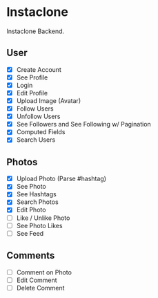 # Instaclone

Instaclone Backend.

## User

- [x] Create Account
- [x] See Profile
- [x] Login
- [x] Edit Profile
- [x] Upload Image (Avatar)
- [x] Follow Users
- [x] Unfollow Users
- [x] See Followers and See Following w/ Pagination
- [x] Computed Fields
- [x] Search Users

## Photos

- [x] Upload Photo (Parse #hashtag)
- [x] See Photo
- [x] See Hashtags
- [x] Search Photos
- [x] Edit Photo
- [ ] Like / Unlike Photo
- [ ] See Photo Likes
- [ ] See Feed

## Comments

- [ ] Comment on Photo
- [ ] Edit Comment
- [ ] Delete Comment
